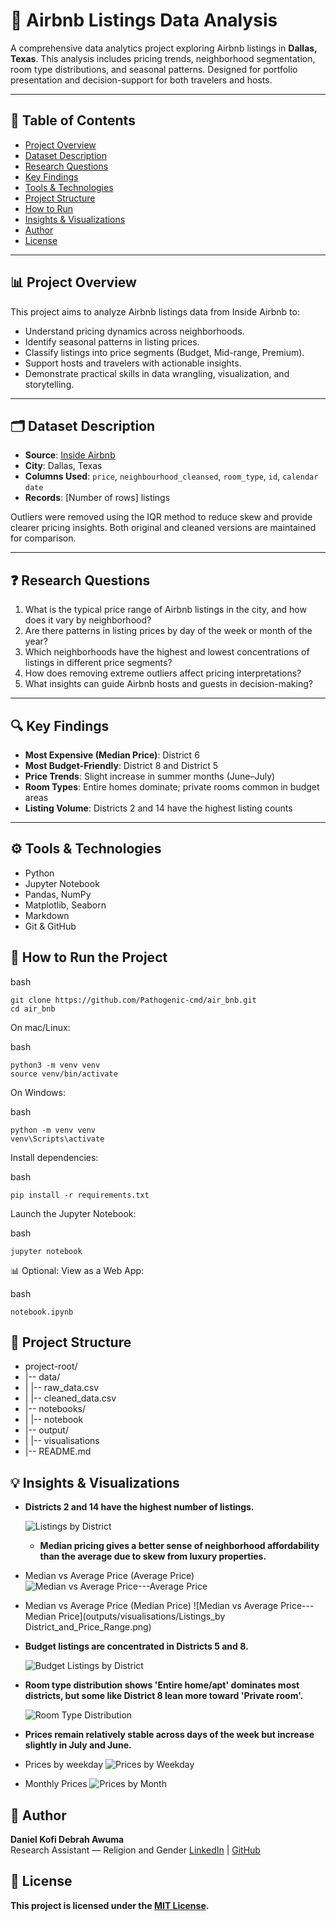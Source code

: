 # 🏡 Airbnb Listings Data Analysis

A comprehensive data analytics project exploring Airbnb listings in **Dallas, Texas**. This analysis includes pricing trends, neighborhood segmentation, room type distributions, and seasonal patterns. Designed for portfolio presentation and decision-support for both travelers and hosts.

---

## 📌 Table of Contents
- [Project Overview](#project-overview)
- [Dataset Description](#dataset-description)
- [Research Questions](#research-questions)
- [Key Findings](#key-findings)
- [Tools & Technologies](#tools--technologies)
- [Project Structure](#project-structure)
- [How to Run](#how-to-run)
- [Insights & Visualizations](#insights--visualizations)
- [Author](#author)
- [License](#license)

---

## 📊 Project Overview

This project aims to analyze Airbnb listings data from Inside Airbnb to:
- Understand pricing dynamics across neighborhoods.
- Identify seasonal patterns in listing prices.
- Classify listings into price segments (Budget, Mid-range, Premium).
- Support hosts and travelers with actionable insights.
- Demonstrate practical skills in data wrangling, visualization, and storytelling.

---

## 🗂️ Dataset Description

- **Source**: [Inside Airbnb](http://insideairbnb.com/)
- **City**: Dallas, Texas
- **Columns Used**: `price`, `neighbourhood_cleansed`, `room_type`, `id`, `calendar` `date`
- **Records**: [Number of rows] listings

Outliers were removed using the IQR method to reduce skew and provide clearer pricing insights. Both original and cleaned versions are maintained for comparison.

---

## ❓ Research Questions

1. What is the typical price range of Airbnb listings in the city, and how does it vary by neighborhood?
2. Are there patterns in listing prices by day of the week or month of the year?
3. Which neighborhoods have the highest and lowest concentrations of listings in different price segments?
4. How does removing extreme outliers affect pricing interpretations?
5. What insights can guide Airbnb hosts and guests in decision-making?

---

## 🔍 Key Findings

- **Most Expensive (Median Price)**: District 6
- **Most Budget-Friendly**: District 8 and District 5
- **Price Trends**: Slight increase in summer months (June–July)
- **Room Types**: Entire homes dominate; private rooms common in budget areas
- **Listing Volume**: Districts 2 and 14 have the highest listing counts

---

## ⚙️ Tools & Technologies

- Python
- Jupyter Notebook
- Pandas, NumPy
- Matplotlib, Seaborn
- Markdown
- Git & GitHub

## 🚀 How to Run the Project
bash 
```
git clone https://github.com/Pathogenic-cmd/air_bnb.git
cd air_bnb
```

On mac/Linux:

bash
```
python3 -m venv venv
source venv/bin/activate
```

On Windows:

bash
```
python -m venv venv
venv\Scripts\activate
```
Install dependencies:

bash
```
pip install -r requirements.txt
```

Launch the Jupyter Notebook:

bash
```
jupyter notebook
```

📊 Optional: View as a Web App:
 
bash
```
notebook.ipynb
```


## 🧾 Project Structure
- project-root/
- |-- data/
- |   |-- raw_data.csv
- |   |-- cleaned_data.csv
- |-- notebooks/
-  |   |-- notebook
- |-- output/
-  |   |-- visualisations
- |-- README.md




## 💡 Insights & Visualizations

- **Districts 2 and 14 have the highest number of listings.**

     ![Listings by District](outputs/visualisations/listings_per_district.png)

  - **Median pricing gives a better sense of neighborhood affordability than the average due to skew from luxury properties.**
- Median vs Average Price (Average Price)
   ![Median vs Average Price---Average Price](outputs/visualisations/Listings_by%20District_and_Price_Range_raw.png)
- Median vs Average Price (Median Price)
  ![Median vs Average Price---Median Price](outputs/visualisations/Listings_by District_and_Price_Range.png)



- **Budget listings are concentrated in Districts 5 and 8.**

    ![Budget Listings by District](outputs/visualisations/Average_Listing_Price_by_Neighborhood_with_Price_Category.png)


- **Room type distribution shows 'Entire home/apt' dominates most districts, but some like District 8 lean more toward 'Private room'.**

    ![Room Type Distribution](outputs/visualisations/Room_Type_Distribution_by_Neighborhood.png)


- **Prices remain relatively stable across days of the week but increase slightly in July and June.**

- Prices by weekday
  ![Prices by Weekday](outputs/visualisations/avg_price_by_day_with_error.png)

- Monthly Prices
  ![Prices by Month](outputs/visualisations/average_price_by_month.png)


## 👤 Author

**Daniel Kofi Debrah Awuma**  
Research Assistant — Religion and Gender 
[LinkedIn](https://www.linkedin.com/in/daniel-awuma-23201b22a) | [GitHub](https://github.com/Pathogenic-cmd)



## 📄 License
**This project is licensed under the [MIT License](LICENSE).**